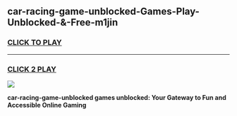 
## car-racing-game-unblocked-Games-Play-Unblocked-&-Free-m1jin
<h3>
<a href="https://premium76.site?title=car-racing-game-unblocked&ref=24A">CLICK TO PLAY</a></h3>
<hr>

<h3>
<a href="https://premium76.site?title=car-racing-game-unblocked&ref=24A">CLICK 2 PLAY</a>
  
</h3>

<a href="https://premium76.site?title=car-racing-game-unblocked&ref=24A"><img src="https://clearcache.store/games.png"></a>


**car-racing-game-unblocked games unblocked: Your Gateway to Fun and Accessible Online Gaming**
